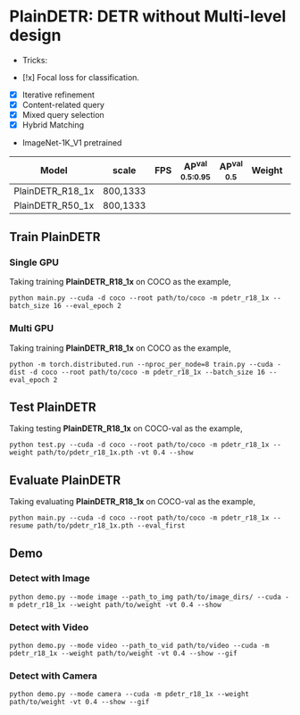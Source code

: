 # PlainDETR: DETR without Multi-level design

- Tricks:

- [!x] Focal loss for classification.
- [x] Iterative refinement
- [x] Content-related query
- [x] Mixed query selection
- [x] Hybrid Matching

- ImageNet-1K_V1 pretrained

| Model             |  scale     |  FPS  | AP<sup>val<br>0.5:0.95 | AP<sup>val<br>0.5 | Weight | Logs  |
| ----------------- | ---------- | ----- | ---------------------- |  ---------------  | ------ | ----- |
| PlainDETR_R18_1x  |  800,1333  |       |                        |                   |  |  |
| PlainDETR_R50_1x  |  800,1333  |       |                        |                   |  |  |


## Train PlainDETR
### Single GPU
Taking training **PlainDETR_R18_1x** on COCO as the example,
```Shell
python main.py --cuda -d coco --root path/to/coco -m pdetr_r18_1x --batch_size 16 --eval_epoch 2
```

### Multi GPU
Taking training **PlainDETR_R18_1x** on COCO as the example,
```Shell
python -m torch.distributed.run --nproc_per_node=8 train.py --cuda -dist -d coco --root path/to/coco -m pdetr_r18_1x --batch_size 16 --eval_epoch 2 
```

## Test PlainDETR
Taking testing **PlainDETR_R18_1x** on COCO-val as the example,
```Shell
python test.py --cuda -d coco --root path/to/coco -m pdetr_r18_1x --weight path/to/pdetr_r18_1x.pth -vt 0.4 --show 
```

## Evaluate PlainDETR
Taking evaluating **PlainDETR_R18_1x** on COCO-val as the example,
```Shell
python main.py --cuda -d coco --root path/to/coco -m pdetr_r18_1x --resume path/to/pdetr_r18_1x.pth --eval_first
```

## Demo
### Detect with Image
```Shell
python demo.py --mode image --path_to_img path/to/image_dirs/ --cuda -m pdetr_r18_1x --weight path/to/weight -vt 0.4 --show
```

### Detect with Video
```Shell
python demo.py --mode video --path_to_vid path/to/video --cuda -m pdetr_r18_1x --weight path/to/weight -vt 0.4 --show --gif
```

### Detect with Camera
```Shell
python demo.py --mode camera --cuda -m pdetr_r18_1x --weight path/to/weight -vt 0.4 --show --gif
```